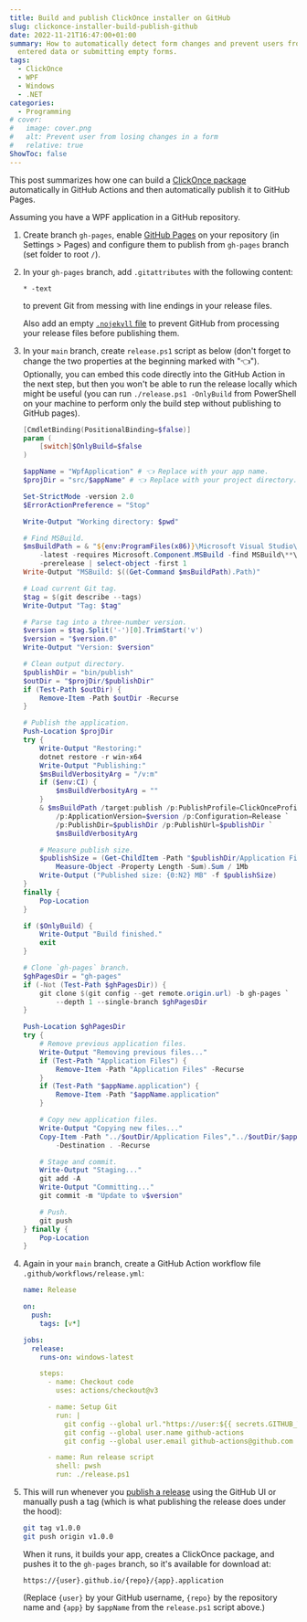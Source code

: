 ```yaml
---
title: Build and publish ClickOnce installer on GitHub
slug: clickonce-installer-build-publish-github
date: 2022-11-21T16:47:00+01:00
summary: How to automatically detect form changes and prevent users from losing
  entered data or submitting empty forms.
tags:
  - ClickOnce
  - WPF
  - Windows
  - .NET
categories:
  - Programming
# cover:
#   image: cover.png
#   alt: Prevent user from losing changes in a form
#   relative: true
ShowToc: false
---
```


This post summarizes how one can build a [ClickOnce package](https://learn.microsoft.com/en-us/visualstudio/deployment/quickstart-deploy-using-clickonce-folder?view=vs-2022)
automatically in GitHub Actions and then automatically publish it to GitHub Pages.

Assuming you have a WPF application in a GitHub repository.

1. Create branch `gh-pages`,
   enable [GitHub Pages](https://docs.github.com/en/pages/quickstart)
   on your repository (in Settings > Pages)
   and configure them to publish from `gh-pages` branch
   (set folder to root `/`).

2. In your `gh-pages` branch, add `.gitattributes` with the following content:

   ```gitattributes
   * -text
   ```

   to prevent Git from messing with line endings in your release files.

   Also add an empty [`.nojekyll` file](https://github.blog/2009-12-29-bypassing-jekyll-on-github-pages/)
   to prevent GitHub from processing your release files before publishing them.

3. In your `main` branch, create `release.ps1` script as below
   (don't forget to change the two properties at the beginning marked with "👈").
   Optionally, you can embed this code directly into the GitHub Action in the next step,
   but then you won't be able to run the release locally which might be useful
   (you can run `./release.ps1 -OnlyBuild` from PowerShell on your machine
   to perform only the build step without publishing to GitHub pages).

   ```ps1
   [CmdletBinding(PositionalBinding=$false)]
   param (
       [switch]$OnlyBuild=$false
   )

   $appName = "WpfApplication" # 👈 Replace with your app name.
   $projDir = "src/$appName" # 👈 Replace with your project directory.

   Set-StrictMode -version 2.0
   $ErrorActionPreference = "Stop"

   Write-Output "Working directory: $pwd"

   # Find MSBuild.
   $msBuildPath = & "${env:ProgramFiles(x86)}\Microsoft Visual Studio\Installer\vswhere.exe" `
       -latest -requires Microsoft.Component.MSBuild -find MSBuild\**\Bin\MSBuild.exe `
       -prerelease | select-object -first 1
   Write-Output "MSBuild: $((Get-Command $msBuildPath).Path)"

   # Load current Git tag.
   $tag = $(git describe --tags)
   Write-Output "Tag: $tag"

   # Parse tag into a three-number version.
   $version = $tag.Split('-')[0].TrimStart('v')
   $version = "$version.0"
   Write-Output "Version: $version"

   # Clean output directory.
   $publishDir = "bin/publish"
   $outDir = "$projDir/$publishDir"
   if (Test-Path $outDir) {
       Remove-Item -Path $outDir -Recurse
   }

   # Publish the application.
   Push-Location $projDir
   try {
       Write-Output "Restoring:"
       dotnet restore -r win-x64
       Write-Output "Publishing:"
       $msBuildVerbosityArg = "/v:m"
       if ($env:CI) {
           $msBuildVerbosityArg = ""
       }
       & $msBuildPath /target:publish /p:PublishProfile=ClickOnceProfile `
           /p:ApplicationVersion=$version /p:Configuration=Release `
           /p:PublishDir=$publishDir /p:PublishUrl=$publishDir `
           $msBuildVerbosityArg

       # Measure publish size.
       $publishSize = (Get-ChildItem -Path "$publishDir/Application Files" -Recurse |
           Measure-Object -Property Length -Sum).Sum / 1Mb
       Write-Output ("Published size: {0:N2} MB" -f $publishSize)
   }
   finally {
       Pop-Location
   }

   if ($OnlyBuild) {
       Write-Output "Build finished."
       exit
   }

   # Clone `gh-pages` branch.
   $ghPagesDir = "gh-pages"
   if (-Not (Test-Path $ghPagesDir)) {
       git clone $(git config --get remote.origin.url) -b gh-pages `
           --depth 1 --single-branch $ghPagesDir
   }

   Push-Location $ghPagesDir
   try {
       # Remove previous application files.
       Write-Output "Removing previous files..."
       if (Test-Path "Application Files") {
           Remove-Item -Path "Application Files" -Recurse
       }
       if (Test-Path "$appName.application") {
           Remove-Item -Path "$appName.application"
       }

       # Copy new application files.
       Write-Output "Copying new files..."
       Copy-Item -Path "../$outDir/Application Files","../$outDir/$appName.application" `
           -Destination . -Recurse

       # Stage and commit.
       Write-Output "Staging..."
       git add -A
       Write-Output "Committing..."
       git commit -m "Update to v$version"

       # Push.
       git push
   } finally {
       Pop-Location
   }
   ```

4. Again in your `main` branch,
   create a GitHub Action workflow file `.github/workflows/release.yml`:

   ```yaml
   name: Release

   on:
     push:
       tags: [v*]

   jobs:
     release:
       runs-on: windows-latest

       steps:
         - name: Checkout code
           uses: actions/checkout@v3

         - name: Setup Git
           run: |
             git config --global url."https://user:${{ secrets.GITHUB_TOKEN }}@github".insteadOf https://github
             git config --global user.name github-actions
             git config --global user.email github-actions@github.com

         - name: Run release script
           shell: pwsh
           run: ./release.ps1
   ```

5. This will run whenever you [publish a release](https://docs.github.com/en/repositories/releasing-projects-on-github/managing-releases-in-a-repository)
   using the GitHub UI or manually push a tag
   (which is what publishing the release does under the hood):

   ```sh
   git tag v1.0.0
   git push origin v1.0.0
   ```

   When it runs, it builds your app, creates a ClickOnce package,
   and pushes it to the `gh-pages` branch, so it's available for download at:

   ```url
   https://{user}.github.io/{repo}/{app}.application
   ```

   (Replace `{user}` by your GitHub username, `{repo}` by the repository name
   and `{app}` by `$appName` from the `release.ps1` script above.)
